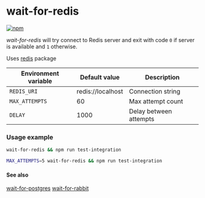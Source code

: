 # wait-for-redis

[![npm](https://img.shields.io/npm/v/@swarthy/wait-for-redis.svg)](https://www.npmjs.com/package/@swarthy/wait-for-redis)

*wait-for-redis* will try connect to Redis server and exit with code ```0``` if server is available and ```1``` otherwise.

Uses [redis](https://www.npmjs.com/package/redis) package

| Environment variable | Default value     | Description              |
| -------------------- | ----------------- | ------------------------ |
| ```REDIS_URI```      | redis://localhost | Connection string        |
| ```MAX_ATTEMPTS```   | 60                | Max attempt count        |
| ```DELAY```          | 1000              | Delay between attempts   |

### Usage example

```bash
wait-for-redis && npm run test-integration

MAX_ATTEMPTS=5 wait-for-redis && npm run test-integration
```

#### See also
[wait-for-postgres](https://www.npmjs.com/package/@swarthy/wait-for-postgres)
[wait-for-rabbit](https://www.npmjs.com/package/@swarthy/wait-for-rabbit)
